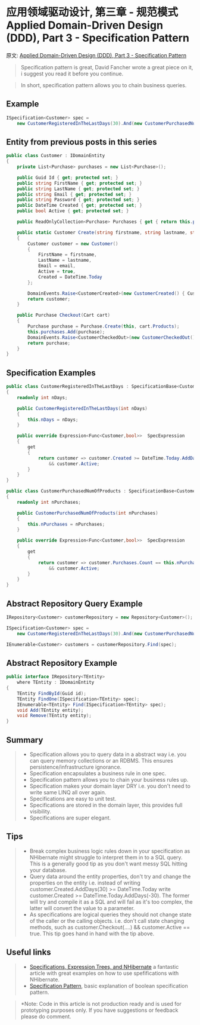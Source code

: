 # 应用领域驱动设计, 第三章 - 规范模式 Applied Domain-Driven Design (DDD), Part 3 - Specification Pattern

原文: [Applied Domain-Driven Design (DDD), Part 3 - Specification Pattern](http://www.zankavtaskin.com/2013/10/applied-domain-driven-design-ddd-part-3.html)

> Specification pattern is great, David Fancher wrote a great piece on it, i suggest you read it before you continue.

> In short, specification pattern allows you to chain business queries.

## Example

```csharp
ISpecification<Customer> spec =
    new CustomerRegisteredInTheLastDays(30).And(new CustomerPurchasedNumOfProducts(2));
```

## Entity from previous posts in this series

```csharp
public class Customer : IDomainEntity
{
    private List<Purchase> purchases = new List<Purchase>();

    public Guid Id { get; protected set; }
    public string FirstName { get; protected set; }
    public string LastName { get; protected set; }
    public string Email { get; protected set; }
    public string Password { get; protected set; }
    public DateTime Created { get; protected set; }
    public bool Active { get; protected set; }

    public ReadOnlyCollection<Purchase> Purchases { get { return this.purchases.AsReadOnly(); } }

    public static Customer Create(string firstname, string lastname, string email)
    {
        Customer customer = new Customer()
        {
            FirstName = firstname,
            LastName = lastname,
            Email = email,
            Active = true,
            Created = DateTime.Today
        };

        DomainEvents.Raise<CustomerCreated>(new CustomerCreated() { Customer = customer });
        return customer;
    }

    public Purchase Checkout(Cart cart)
    {
        Purchase purchase = Purchase.Create(this, cart.Products);
        this.purchases.Add(purchase);
        DomainEvents.Raise<CustomerCheckedOut>(new CustomerCheckedOut() { Purchase = purchase });
        return purchase;
    }
}
```

## Specification Examples

```csharp
public class CustomerRegisteredInTheLastDays : SpecificationBase<Customer>
{
    readonly int nDays;

    public CustomerRegisteredInTheLastDays(int nDays)
    {
        this.nDays = nDays;
    }

    public override Expression<Func<Customer,bool>>  SpecExpression
    {
        get
        {
            return customer => customer.Created >= DateTime.Today.AddDays(-nDays)
                && customer.Active;
        }
    }
}

public class CustomerPurchasedNumOfProducts : SpecificationBase<Customer>
{
    readonly int nPurchases;

    public CustomerPurchasedNumOfProducts(int nPurchases)
    {
        this.nPurchases = nPurchases;
    }

    public override Expression<Func<Customer,bool>>  SpecExpression
    {
        get
        {
            return customer => customer.Purchases.Count == this.nPurchases
                && customer.Active;
        }
    }
}
```

## Abstract Repository Query Example

```csharp
IRepository<Customer> customerRepository = new Repository<Customer>();

ISpecification<Customer> spec =
    new CustomerRegisteredInTheLastDays(30).And(new CustomerPurchasedNumOfProducts(2));

IEnumerable<Customer> customers = customerRepository.Find(spec);
```

## Abstract Repository Example

```csharp
public interface IRepository<TEntity>
    where TEntity : IDomainEntity
{
    TEntity FindById(Guid id);
    TEntity FindOne(ISpecification<TEntity> spec);
    IEnumerable<TEntity> Find(ISpecification<TEntity> spec);
    void Add(TEntity entity);
    void Remove(TEntity entity);
}
```

## Summary

> - Specification allows you to query data in a abstract way i.e. you can query memory collections or an RDBMS. This ensures persistence/infrastructure ignorance.
> - Specification encapsulates a business rule in one spec.
> - Specification pattern allows you to chain your business rules up.
> - Specification makes your domain layer DRY i.e. you don't need to write same LINQ all over again.
> - Specifications are easy to unit test.
> - Specifications are stored in the domain layer, this provides full visibility.
> - Specifications are super elegant.

## Tips

> - Break complex business logic rules down in your specification as NHibernate might struggle to interpret them in to a SQL query. This is a generally good tip as you don't want messy SQL hitting your database.
> - Query data around the entity properties, don't try and change the properties on the entity i.e. instead of writing customer.Created.AddDays(30) >= DateTime.Today write customer.Created >= DateTime.Today.AddDays(-30). The former will try and compile it as a SQL and will fail as it's too complex, the latter will convert the value to a parameter.
> - As specifications are logical queries they should not change state of the caller or the calling objects. i.e. don't call state changing methods, such as customer.Checkout(....) && customer.Active == true. This tip goes hand in hand with the tip above.

## Useful links

> - [Specifications, Expression Trees, and NHibernate](http://davefancher.com/2012/07/03/specifications-expression-trees-and-nhibernate/)  a fantastic article with great examples on how to use spefifications with NHibernate.
> - [Specification Pattern](http://en.wikipedia.org/wiki/Specification_pattern), basic explanation of boolean specification pattern.

> *Note: Code in this article is not production ready and is used for prototyping purposes only. If you have suggestions or feedback please do comment.
